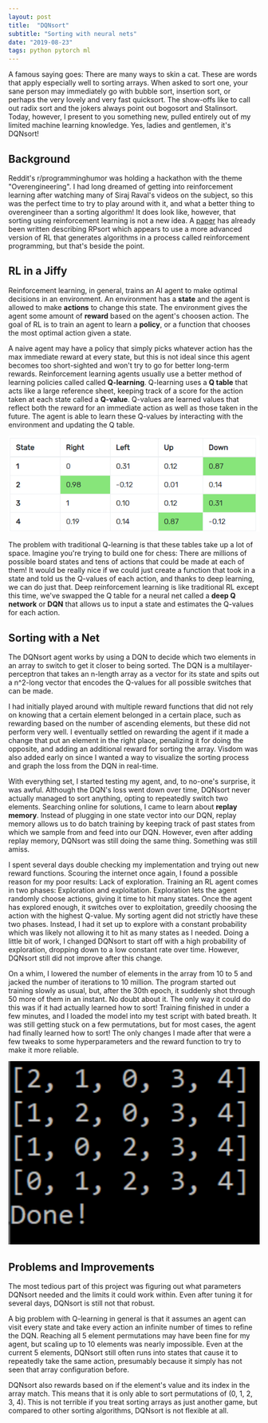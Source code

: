 ```yaml
---
layout: post
title:  "DQNsort"
subtitle: "Sorting with neural nets"
date: "2019-08-23"
tags: python pytorch ml
---
```


A famous saying goes: There are many ways to skin a cat. These are words that apply
especially well to sorting arrays. When asked to sort one, your sane person may immediately
go with bubble sort, insertion sort, or perhaps the very lovely and very fast quicksort.
The show-offs like to call out radix sort and the jokers always point out bogosort and Stalinsort.
Today, however, I present to you something new, pulled entirely out of my limited
machine learning knowledge. Yes, ladies and gentlemen, it's DQNsort!

## Background

Reddit's r/programminghumor was holding a hackathon with the theme "Overengineering".
I had long dreamed of getting into reinforcement learning after watching many of
Siraj Raval's videos on the subject, so this was the perfect time to try to play around
with it, and what a better thing to overengineer than a sorting algorithm! It does look like, however,
that sorting using reinforcement learning is not a new idea. A
[paper](http://axon.cs.byu.edu/papers/Spencer.CEC10.pdf) has already been written
describing RPsort which appears to use a more advanced version of RL that generates
algorithms in a process called reinforcement programming, but that's beside the point.

## RL in a Jiffy

Reinforcement learning, in general, trains an AI agent to make optimal decisions in an environment.
An environment has a **state** and the agent is allowed to make **actions** to change this state.
The environment gives the agent some amount of **reward** based on the agent's choosen action.
The goal of RL is to train an agent to learn a **policy**, or a function that chooses the
most optimal action given a state.

A naive agent may have a policy that simply picks whatever action has the max immediate reward at every state,
but this is not ideal since this agent becomes too short-sighted and won't try to go for better
long-term rewards. Reinforcement learning agents usually use a better method of learning policies called
called **Q-learning**. Q-learning uses a **Q table** that acts like a large reference sheet,
keeping track of a score for the action taken at each state called a **Q-value**. Q-values
are learned values that reflect both the reward for an immediate action as well as those
taken in the future. The agent is able to learn these Q-values by interacting with the
environment and updating the Q table.

![Q table example](/images/dqnsort/qtable.png)

The problem with traditional Q-learning is that these tables take up a lot of space. Imagine
you're trying to build one for chess: There are millions of possible board states and tens of
actions that could be made at each of them! It would be really nice if we could just create a
function that took in a state and told us the Q-values of each action, and thanks to deep
learning, we can do just that. Deep reinforcement learning is like traditional RL except this time,
we've swapped the Q table for a neural net called a **deep Q network** or **DQN** that allows us to
input a state and estimates the Q-values for each action.

## Sorting with a Net

The DQNsort agent works by using a DQN to decide which two elements in an array to switch to
get it closer to being sorted. The DQN is a multilayer-perceptron that takes an n-length array
as a vector for its state and spits out a n^2-long vector that encodes the
Q-values for all possible switches that can be made.

I had initially played around with multiple reward functions that did not rely on knowing that
a certain element belonged in a certain place, such as rewarding based on the number of ascending elements,
but these did not perform very well. I eventually
settled on rewarding the agent if it made a change that put an element in the right place,
penalizing it for doing the opposite, and adding an additional reward for sorting the array.
Visdom was also added early on since I wanted a way to visualize the sorting process
and graph the loss from the DQN in real-time.

With everything set, I started testing my agent, and, to no-one's surprise, it was awful. Although
the DQN's loss went down over time, DQNsort never actually managed to sort anything, opting
to repeatedly switch two elements. Searching online for solutions, I came to learn about **replay memory**.
Instead of plugging in one state vector into our DQN, replay memory allows us to do batch training
by keeping track of past states from which we sample from and feed into our DQN. However, even after
adding replay memory, DQNsort was still doing the same thing. Something was still amiss.

I spent several days double checking my implementation and trying out new reward functions. Scouring
the internet once again, I found a possible reason for my poor results: Lack of exploration. Training an RL agent
comes in two phases: Exploration and exploitation. Exploration lets the agent randomly choose actions,
giving it time to hit many states. Once the agent has explored enough, it switches over to exploitation,
greedily choosing the action with the highest Q-value. My sorting agent did not strictly have these two
phases. Instead, I had it set up to explore with a constant probability which was likely not allowing it to hit
as many states as I needed. Doing a little bit of work, I changed DQNsort to start off with a high
probability of exploration, dropping down to a low constant rate over time. However, DQNsort still did
not improve after this change.

On a whim, I lowered the number of elements in the array from 10 to 5 and jacked the number of iterations
to 10 million. The program started out training slowly as usual, but, after the 30th epoch, it suddenly
shot through 50 more of them in an instant. No doubt about it. The only way it could do this was if it had actually
learned how to sort! Training finished in under a few minutes, and I loaded the model into my test script with bated breath.
It was still getting stuck on a few permutations, but for most cases, the agent
had finally learned how to sort! The only changes I made after that were a few tweaks 
to some hyperparameters and the reward function to try to make it more reliable.

![Q table example](/images/dqnsort/dqnsort.png)

## Problems and Improvements

The most tedious part of this project was figuring out what parameters DQNsort needed and the
limits it could work within. Even after tuning it for several days, DQNsort is still not that
robust.

A big problem with Q-learning in general is that it assumes an agent can visit
every state and take every action an infinite number of times to refine the DQN.
Reaching all 5 element permutations may have been fine for my agent, but scaling up to 10 elements was nearly
impossible. Even at the current 5 elements, DQNsort still often runs into states that cause it
to repeatedly take the same action, presumably because it simply has not seen that array configuration
before.

DQNsort also rewards based on if the element's value and its index in the array match. This means
that it is only able to sort permutations of (0, 1, 2, 3, 4). This is not terrible if you treat sorting
arrays as just another game, but compared to other sorting algorithms, DQNsort is not flexible at all.